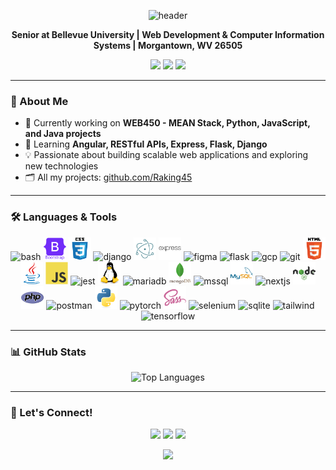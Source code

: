 <p align="center">
  <img src="https://capsule-render.vercel.app/api?type=waving&color=0:2B5BBD,100:130F40&height=180&section=header&text=Hi%20👋,%20I'm%20Robert%20King&fontSize=40&fontAlignY=35&desc=Web%20Developer%20%7C%20CIS%20Student%20%7C%20Tech%20Enthusiast&descSize=20&descAlign=62" alt="header"/>
</p>

<p align="center">
  <b>Senior at Bellevue University | Web Development & Computer Information Systems | Morgantown, WV 26505</b>
</p>

<p align="center">
  <a href="mailto:rkdevstudio.com@gmail.com"><img src="https://img.shields.io/badge/Email-rkdevstudio.com@gmail.com-blue?style=flat-square&logo=gmail"></a>
  <a href="https://linkedin.com/in/robert-king-2301b11ba"><img src="https://img.shields.io/badge/LinkedIn-Robert%20King-0077B5?style=flat-square&logo=linkedin"></a>
  <a href="https://github.com/Raking45"><img src="https://img.shields.io/badge/GitHub-Raking45-181717?style=flat-square&logo=github"></a>
</p>

---

### 🚀 About Me

- 🔭 Currently working on **WEB450 - MEAN Stack, Python, JavaScript, and Java projects**
- 🌱 Learning **Angular, RESTful APIs, Express, Flask, Django**
- 💡 Passionate about building scalable web applications and exploring new technologies
- 🗂️ All my projects: [github.com/Raking45](https://github.com/Raking45)

---

### 🛠️ Languages & Tools

<p align="center" background="white">
  <img src="https://www.vectorlogo.zone/logos/gnu_bash/gnu_bash-icon.svg" alt="bash" width="36"/>
  <img src="https://raw.githubusercontent.com/devicons/devicon/master/icons/bootstrap/bootstrap-plain-wordmark.svg" alt="bootstrap" width="36"/>
  <img src="https://raw.githubusercontent.com/devicons/devicon/master/icons/css3/css3-original-wordmark.svg" alt="css3" width="36"/>
  <img src="https://cdn.worldvectorlogo.com/logos/django.svg" alt="django" width="36"/>
  <img src="https://raw.githubusercontent.com/devicons/devicon/master/icons/electron/electron-original.svg" alt="electron" width="36"/>
  <img src="https://raw.githubusercontent.com/devicons/devicon/master/icons/express/express-original-wordmark.svg" alt="express" width="36"/>
  <img src="https://www.vectorlogo.zone/logos/figma/figma-icon.svg" alt="figma" width="36"/>
  <img src="https://www.vectorlogo.zone/logos/palletsprojects_flask/palletsprojects_flask-icon.svg" alt="flask" width="36"/>
  <img src="https://www.vectorlogo.zone/logos/google_cloud/google_cloud-icon.svg" alt="gcp" width="36"/>
  <img src="https://www.vectorlogo.zone/logos/git-scm/git-scm-icon.svg" alt="git" width="36"/>
  <img src="https://raw.githubusercontent.com/devicons/devicon/master/icons/html5/html5-original-wordmark.svg" alt="html5" width="36"/>
  <img src="https://raw.githubusercontent.com/devicons/devicon/master/icons/java/java-original.svg" alt="java" width="36"/>
  <img src="https://raw.githubusercontent.com/devicons/devicon/master/icons/javascript/javascript-original.svg" alt="javascript" width="36"/>
  <img src="https://www.vectorlogo.zone/logos/jestjsio/jestjsio-icon.svg" alt="jest" width="36"/>
  <img src="https://raw.githubusercontent.com/devicons/devicon/master/icons/linux/linux-original.svg" alt="linux" width="36"/>
  <img src="https://www.vectorlogo.zone/logos/mariadb/mariadb-icon.svg" alt="mariadb" width="36"/>
  <img src="https://raw.githubusercontent.com/devicons/devicon/master/icons/mongodb/mongodb-original-wordmark.svg" alt="mongodb" width="36"/>
  <img src="https://www.svgrepo.com/show/303229/microsoft-sql-server-logo.svg" alt="mssql" width="36"/>
  <img src="https://raw.githubusercontent.com/devicons/devicon/master/icons/mysql/mysql-original-wordmark.svg" alt="mysql" width="36"/>
  <img src="https://cdn.worldvectorlogo.com/logos/nextjs-2.svg" alt="nextjs" width="36"/>
  <img src="https://raw.githubusercontent.com/devicons/devicon/master/icons/nodejs/nodejs-original-wordmark.svg" alt="nodejs" width="36"/>
  <img src="https://raw.githubusercontent.com/devicons/devicon/master/icons/php/php-original.svg" alt="php" width="36"/>
  <img src="https://www.vectorlogo.zone/logos/getpostman/getpostman-icon.svg" alt="postman" width="36"/>
  <img src="https://raw.githubusercontent.com/devicons/devicon/master/icons/python/python-original.svg" alt="python" width="36"/>
  <img src="https://www.vectorlogo.zone/logos/pytorch/pytorch-icon.svg" alt="pytorch" width="36"/>
  <img src="https://raw.githubusercontent.com/devicons/devicon/master/icons/sass/sass-original.svg" alt="sass" width="36"/>
  <img src="https://raw.githubusercontent.com/detain/svg-logos/780f25886640cef088af994181646db2f6b1a3f8/svg/selenium-logo.svg" alt="selenium" width="36"/>
  <img src="https://www.vectorlogo.zone/logos/sqlite/sqlite-icon.svg" alt="sqlite" width="36"/>
  <img src="https://www.vectorlogo.zone/logos/tailwindcss/tailwindcss-icon.svg" alt="tailwind" width="36"/>
  <img src="https://www.vectorlogo.zone/logos/tensorflow/tensorflow-icon.svg" alt="tensorflow" width="36"/>
</p>

---

### 📊 GitHub Stats

<p align="center">
  <img src="https://github-readme-stats.vercel.app/api/top-langs/?username=Raking45&layout=compact&theme=chartreuse-dark&hide_border=true" alt="Top Languages" width="48%"  />
</p>

---

### 🤝 Let's Connect!

<p align="center">
  <a href="https://linkedin.com/in/robert-king-2301b11ba"><img src="https://img.shields.io/badge/LinkedIn-Robert%20King-0077B5?style=for-the-badge&logo=linkedin"></a>
  <a href="mailto:rkdevstudio.com@gmail.com"><img src="https://img.shields.io/badge/Email-rkdevstudio.com@gmail.com-D14836?style=for-the-badge&logo=gmail&logoColor=white"></a>
  <a href="https://github.com/Raking45"><img src="https://img.shields.io/badge/GitHub-Raking45-181717?style=for-the-badge&logo=github"></a>
</p>

<p align="center">
  <img src="https://capsule-render.vercel.app/api?type=waving&color=0:2B5BBD,100:130F40&height=120&section=footer"/>
</p>
